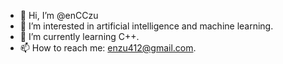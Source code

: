 - 👋 Hi, I’m @enCCzu
- 👀 I’m interested in artificial intelligence and machine learning. 
- 🌱 I’m currently learning C++.
- 📫 How to reach me: enzu412@gmail.com.

<!---
enCCzu/enCCzu is a ✨ special ✨ repository because its `README.md` (this file) appears on your GitHub profile.
You can click the Preview link to take a look at your changes.
--->
